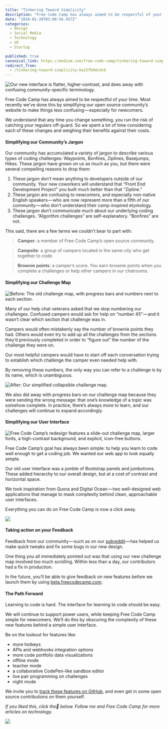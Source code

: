 ```yaml
---
title: "Tinkering Toward Simplicity"
description: "Free Code Camp has always aimed to be respectful of your time. Most recently we’ve done this by simplifying our open source community’s website to make things less confusing — especially for…"
date: "2016-01-20T03:00:56.457Z"
categories: 
  - Design
  - Social Media
  - Technology
  - UX
  - Startup

published: true
canonical_link: https://medium.com/free-code-camp/tinkering-toward-simplicity-6a15fb9dcdcb
redirect_from:
  - /tinkering-toward-simplicity-6a15fb9dcdcb
---
```


![Our new interface is flatter, higher-contrast, and does away with confusing community-specific terminology.](./asset-1.jpeg)

Free Code Camp has always aimed to be respectful of your time. Most recently we’ve done this by simplifying our open source community’s website to make things less confusing — especially for newcomers.

We understand that any time you change something, you run the risk of catching your regulars off-guard. So we spent a lot of time considering each of these changes and weighing their benefits against their costs.

#### Simplifying our Community’s Jargon

Our community has accumulated a variety of jargon to describe various types of coding challenges: Waypoints, Bonfires, Ziplines, Basejumps, Hikes. These jargon have grown on us as much as you, but there were several compelling reasons to drop them:

1.  These jargon don’t mean anything to developers outside of our community. Your new coworkers will understand that “Front End Development Project” you built much better than that “Zipline.”
2.  These jargon are confusing to newcomers, and especially non-native English speakers — who are now represent more than a fifth of our community — who don’t understand their camp-inspired etymology.
3.  These jargon don’t communicate much about our underlying coding challenges. “Algorithm challenges” are self-explanatory. “Bonfires” are not.

This said, there are a few terms we couldn’t bear to part with:

> **Camper**: a member of Free Code Camp’s open source community.

> **Campsite**: a group of campers located in the same city who get together to code.

> **Brownie points**: a camper’s score. You earn brownie points when you complete a challenges or help other campers in our chatrooms.

#### Simplifying our Challenge Map

![Before: The old challenge map, with progress bars and numbers next to each section.](./asset-2.jpeg)

Many of our help chat veterans asked that we stop numbering our challenges. Confused campers would ask for help on “number 45” — and it wasn’t clear which section that challenge was in.

Campers would often mistakenly say the number of brownie points they had. Others would even try to add up all the challenges from the sections they’d previously completed in order to “figure out” the number of the challenge they were on.

Our most helpful campers would have to start off each conversation trying to establish which challenge the camper even needed help with.

By removing these numbers, the only way you can refer to a challenge is by its name, which is unambiguous.

![After: Our simplified collapsible challenge map.](./asset-3.jpeg)

We also did away with progress bars on our challenge map because they were sending the wrong message: that one’s knowledge of a topic was somehow complete. In practice, there’s always more to learn, and our challenges will continue to expand accordingly.

#### Simplifying our User Interface

![Free Code Camp’s redesign features a slide-out challenge map, larger fonts, a high-contrast background, and explicit, icon-free buttons.](./asset-4.jpeg)

Free Code Camp’s goal has always been simple: to help you learn to code well enough to get a coding job. We wanted our web app to look equally simple.

Our old user interface was a jumble of Bootstrap panels and jumbotrons. These added hierarchy to our overall design, but at a cost of contrast and horizontal space.

We took inspiration from Quora and Digital Ocean — two well-designed web applications that manage to mask complexity behind clean, approachable user interfaces.

Everything you can do on Free Code Camp is now a click away.

![](./asset-5.jpeg)

#### Taking action on your Feedback

Feedback from our community — such as on our [subreddit](https://www.reddit.com/r/FreeCodeCamp) — has helped us make quick tweaks and fix some bugs in our new design.

One thing you all immediately pointed out was that using our new challenge map involved too much scrolling. Within less than a day, our contributors had a fix in production.

In the future, you’ll be able to give feedback on new features before we launch them by using [beta.freecodecamp.com](http://beta.freecodecamp.com).

#### The Path Forward

Learning to code is hard. The interface for learning to code should be easy.

We will continue to support power users, while keeping Free Code Camp simple for newcomers. We’ll do this by obscuring the complexity of these new features behind a simple user interface.

Be on the lookout for features like:

-   more hotkeys
-   APIs and webhooks integration options
-   more code portfolio data visualizations
-   offline mode
-   teacher mode
-   a collaborative CodePen-like sandbox editor
-   live pair programming on challenges
-   night mode

We invite you to [track these features on GitHub](https://github.com/FreeCodeCamp/freecodecamp/milestones), and even get in some open source contributions on them yourself.

_If you liked this, click the💚 below. Follow me and Free Code Camp for more articles on technology._

![](./asset-6.gif)
